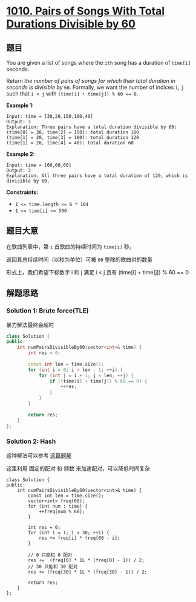 # [1010. Pairs of Songs With Total Durations Divisible by 60](https://leetcode.com/problems/pairs-of-songs-with-total-durations-divisible-by-60/)

## 题目

You are given a list of songs where the `ith` song has a duration of `time[i]` seconds.

Return *the number of pairs of songs for which their total duration in seconds is divisible by* `60`. Formally, we want the number of indices `i`, `j` such that `i < j` with `(time[i] + time[j]) % 60 == 0`.

 

**Example 1:**

```
Input: time = [30,20,150,100,40]
Output: 3
Explanation: Three pairs have a total duration divisible by 60:
(time[0] = 30, time[2] = 150): total duration 180
(time[1] = 20, time[3] = 100): total duration 120
(time[1] = 20, time[4] = 40): total duration 60
```

**Example 2:**

```
Input: time = [60,60,60]
Output: 3
Explanation: All three pairs have a total duration of 120, which is divisible by 60.
```

 

**Constraints:**

- `1 <= time.length <= 6 * 104`
- `1 <= time[i] <= 500`

## 题目大意

在歌曲列表中，第 `i` 首歌曲的持续时间为 `time[i]` 秒。

返回其总持续时间（以秒为单位）可被 `60` 整除的歌曲对的数量

形式上，我们希望下标数字 i 和 j 满足  i < j 且有 (time[i] + time[j]) % 60 == 0

## 解题思路


### Solution 1: Brute force(TLE)

暴力解法最终会超时

````c++
class Solution {
public:
    int numPairsDivisibleBy60(vector<int>& time) {
        int res = 0;
        
        const int len = time.size();
        for (int i = 0; i < len - 1; ++i) {
            for (int j = i + 1; j < len; ++j) {
                if ((time[i] + time[j]) % 60 == 0) {
                    ++res;
                }
            }
        }
        
        return res;
    }
};
````

### Solution 2: Hash

这种解法可以参考 [这篇题解](https://books.halfrost.com/leetcode/ChapterFour/1000~1099/1010.Pairs-of-Songs-With-Total-Durations-Divisible-by-60/)

这里利用 固定的配对 和 频数 来加速配对，可以降低时间复杂

````c++\
class Solution {
public:
    int numPairsDivisibleBy60(vector<int>& time) {
        const int len = time.size();
        vector<int> freq(60);
        for (int num : time) {
            ++freq[num % 60];
        }

        int res = 0;
        for (int i = 1; i < 30; ++i) {
            res += freq[i] * freq[60 - i];
        }

        // 0 只能和 0 配对
        res +=  (freq[0] * 1L * (freq[0] - 1)) / 2;
        // 30 只能和 30 配对
        res += (freq[30] * 1L * (freq[30] - 1)) / 2;

        return res;
    }
};
````
